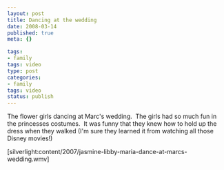 ```yaml
--- 
layout: post
title: Dancing at the wedding
date: 2008-03-14
published: true
meta: {}

tags: 
- family
tags: video
type: post
categories: 
- family
tags: video
status: publish
---
```



The flower girls dancing at Marc's wedding.  The girls had so much fun in the princesses costumes.  It was funny that they knew how to hold up the dress when they walked (I'm sure they learned it from watching all those Disney movies!)

  

[silverlight:content/2007/jasmine-libby-maria-dance-at-marcs-wedding.wmv]


